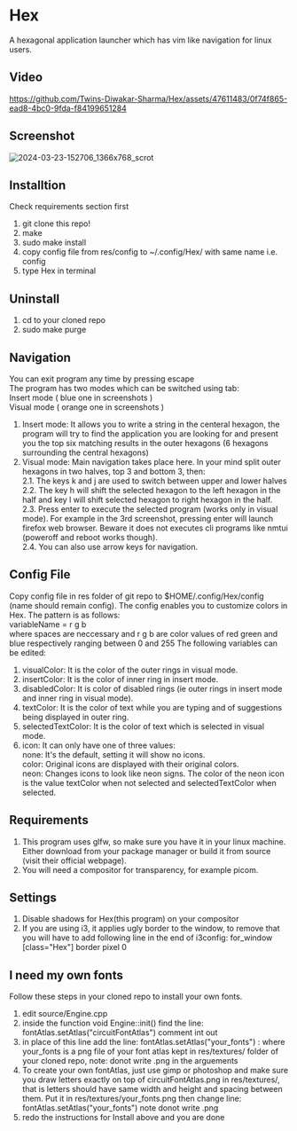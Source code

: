 # Hex
A hexagonal application launcher which has vim like navigation for linux users. 

## Video
https://github.com/Twins-Diwakar-Sharma/Hex/assets/47611483/0f74f865-ead8-4bc0-9fda-f84199651284


## Screenshot
![2024-03-23-152706_1366x768_scrot](https://github.com/Twins-Divyanshu-Sharma/Hex/assets/47611597/f8b287f9-87f5-402a-8ced-ebb89bb9de6e)


## Installtion
Check requirements section first
1. git clone this repo!
2. make
3. sudo make install
4. copy config file from res/config to ~/.config/Hex/ with same name i.e. config
5. type Hex in terminal

## Uninstall
1. cd to your cloned repo
2. sudo make purge

## Navigation
You can exit program any time by pressing escape\
The program has two modes which can be switched using tab: \
Insert mode ( blue one in screenshots )\
Visual mode ( orange one in screenshots )
1. Insert mode: It allows you to write a string in the centeral hexagon, the program will try to find the application you are looking for and present you the top six matching results in the outer hexagons (6 hexagons surrounding the central hexagons)
2.   Visual mode: Main navigation takes place here. In your mind split outer hexagons in two halves, top 3 and bottom 3, then:\
2.1.   The keys k and j are used to switch between upper and lower halves\
2.2.   The key h will shift the selected hexagon to the left hexagon in the half and key l will shift selected hexagon to right hexagon in the half.\
2.3.   Press enter to execute the selected program (works only in visual mode). For example in the 3rd screenshot, pressing enter will launch firefox web browser. Beware it does not executes cli programs like nmtui (poweroff and reboot works though).\
2.4.   You can also use arrow keys for navigation.

## Config File
Copy config file in res folder of git repo to $HOME/.config/Hex/config (name should remain config).
The config enables you to customize colors in Hex. The pattern is as follows:\
variableName = r g b\
where spaces are neccessary and r g b are color values of red green and blue respectively ranging between 0 and 255
The following variables can be edited:
1.  visualColor: It is the color of the outer rings in visual mode.
2.  insertColor: It is the color of inner ring in insert mode.
3.  disabledColor: It is color of disabled rings (ie outer rings in insert mode and inner ring in visual mode).
4.  textColor: It is the color of text while you are typing and of suggestions being displayed in outer ring.
5.  selectedTextColor: It is the color of text which is selected in visual mode.
6.  icon: It can only have one of three values:\
      none: It's the default, setting it will show no icons.\
      color: Original icons are displayed with their original colors.\
      neon: Changes icons to look like neon signs. The color of the neon icon is the value textColor when not selected and selectedTextColor when selected.

## Requirements
1. This program uses glfw, so make sure you have it in your linux machine. Either download from your package manager or build it from source (visit their official webpage).
2. You will need a compositor for transparency, for example picom.

## Settings
1. Disable shadows for Hex(this program) on your compositor
2. If you are using i3, it applies ugly border to the window, to remove that you will have to add following line in the end of i3config: for_window [class="Hex"] border pixel 0


## I need my own fonts
Follow these steps in your cloned repo to install your own fonts.
1. edit source/Engine.cpp
2. inside the function void Engine::init() find the line: fontAtlas.setAtlas("circuitFontAtlas") comment int out
3. in place of this line add the line: fontAtlas.setAtlas("your_fonts") : where your_fonts is a png file of your font atlas kept in res/textures/ folder of your cloned repo, note: donot write .png in the arguements
4. To create your own fontAtlas, just use gimp or photoshop and make sure you draw letters exactly on top of circuitFontAtlas.png in res/textures/, that is letters should have same width and height and spacing between them. Put it in res/textures/your_fonts.png then change line: fontAtlas.setAtlas("your_fonts") note donot write .png
5. redo the instructions for Install above and you are done


